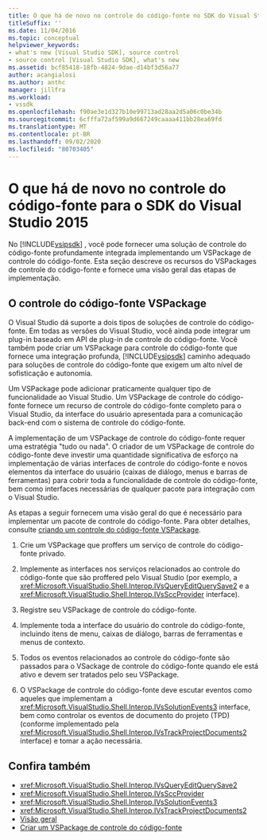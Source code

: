 ```yaml
---
title: O que há de novo no controle do código-fonte no SDK do Visual Studio 2015 | Microsoft Docs
titleSuffix: ''
ms.date: 11/04/2016
ms.topic: conceptual
helpviewer_keywords:
- what's new [Visual Studio SDK], source control
- source control [Visual Studio SDK], what's new
ms.assetid: bcf85418-18fb-4824-9dae-d14bf3d56a77
author: acangialosi
ms.author: anthc
manager: jillfra
ms.workload:
- vssdk
ms.openlocfilehash: f90ae3e1d327b10e99713ad28aa2d5a06c0be34b
ms.sourcegitcommit: 6cfffa72af599a9d667249caaaa411bb28ea69fd
ms.translationtype: MT
ms.contentlocale: pt-BR
ms.lasthandoff: 09/02/2020
ms.locfileid: "80703405"
---
```

# <a name="whats-new-in-source-control-for-the-visual-studio-2015-sdk"></a>O que há de novo no controle do código-fonte para o SDK do Visual Studio 2015

No [!INCLUDE[vsipsdk](../../extensibility/includes/vsipsdk_md.md)] , você pode fornecer uma solução de controle do código-fonte profundamente integrada implementando um VSPackage de controle do código-fonte. Esta seção descreve os recursos do VSPackages de controle do código-fonte e fornece uma visão geral das etapas de implementação.

## <a name="the-source-control-vspackage"></a>O controle do código-fonte VSPackage

O Visual Studio dá suporte a dois tipos de soluções de controle do código-fonte. Em todas as versões do Visual Studio, você ainda pode integrar um plug-in baseado em API de plug-in de controle do código-fonte. Você também pode criar um VSPackage para controle do código-fonte que fornece uma integração profunda, [!INCLUDE[vsipsdk](../../extensibility/includes/vsipsdk_md.md)] caminho adequado para soluções de controle do código-fonte que exigem um alto nível de sofisticação e autonomia.

Um VSPackage pode adicionar praticamente qualquer tipo de funcionalidade ao Visual Studio. Um VSPackage de controle do código-fonte fornece um recurso de controle do código-fonte completo para o Visual Studio, da interface do usuário apresentada para a comunicação back-end com o sistema de controle do código-fonte.

A implementação de um VSPackage de controle do código-fonte requer uma estratégia "tudo ou nada". O criador de um VSPackage de controle do código-fonte deve investir uma quantidade significativa de esforço na implementação de várias interfaces de controle do código-fonte e novos elementos da interface do usuário (caixas de diálogo, menus e barras de ferramentas) para cobrir toda a funcionalidade de controle do código-fonte, bem como interfaces necessárias de qualquer pacote para integração com o Visual Studio.

As etapas a seguir fornecem uma visão geral do que é necessário para implementar um pacote de controle do código-fonte. Para obter detalhes, consulte [criando um controle do código-fonte VSPackage](../../extensibility/internals/creating-a-source-control-vspackage.md).

1. Crie um VSPackage que proffers um serviço de controle do código-fonte privado.

2. Implemente as interfaces nos serviços relacionados ao controle do código-fonte que são proffered pelo Visual Studio (por exemplo, a <xref:Microsoft.VisualStudio.Shell.Interop.IVsQueryEditQuerySave2> e a <xref:Microsoft.VisualStudio.Shell.Interop.IVsSccProvider> interface).

3. Registre seu VSPackage de controle do código-fonte.

4. Implemente toda a interface do usuário do controle do código-fonte, incluindo itens de menu, caixas de diálogo, barras de ferramentas e menus de contexto.

5. Todos os eventos relacionados ao controle do código-fonte são passados para o VSackage de controle do código-fonte quando ele está ativo e devem ser tratados pelo seu VSPackage.

6. O VSPackage de controle do código-fonte deve escutar eventos como aqueles que implementam a <xref:Microsoft.VisualStudio.Shell.Interop.IVsSolutionEvents3> interface, bem como controlar os eventos de documento do projeto (TPD) (conforme implementado pela <xref:Microsoft.VisualStudio.Shell.Interop.IVsTrackProjectDocuments2> interface) e tomar a ação necessária.

## <a name="see-also"></a>Confira também

- <xref:Microsoft.VisualStudio.Shell.Interop.IVsQueryEditQuerySave2>
- <xref:Microsoft.VisualStudio.Shell.Interop.IVsSccProvider>
- <xref:Microsoft.VisualStudio.Shell.Interop.IVsSolutionEvents3>
- <xref:Microsoft.VisualStudio.Shell.Interop.IVsTrackProjectDocuments2>
- [Visão geral](../../extensibility/internals/source-control-integration-overview.md)
- [Criar um VSPackage de controle do código-fonte](../../extensibility/internals/creating-a-source-control-vspackage.md)
